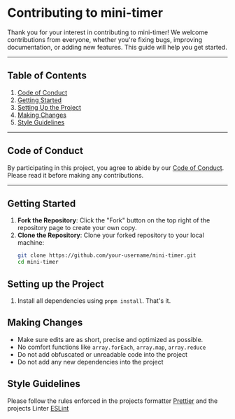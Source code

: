 # Contributing to mini-timer

Thank you for your interest in contributing to mini-timer! We welcome contributions from everyone, whether you're fixing bugs, improving documentation, or adding new features. This guide will help you get started.

---

## Table of Contents
1. [Code of Conduct](#code-of-conduct)
2. [Getting Started](#getting-started)
3. [Setting Up the Project](#setting-up-the-project)
4. [Making Changes](#making-changes)
5. [Style Guidelines](#style-guidelines)
---

## Code of Conduct

By participating in this project, you agree to abide by our [Code of Conduct](CODE_OF_CONDUCT.md). Please read it before making any contributions.

---

## Getting Started

1. **Fork the Repository**: Click the "Fork" button on the top right of the repository page to create your own copy.
2. **Clone the Repository**: Clone your forked repository to your local machine:
   ```bash
   git clone https://github.com/your-username/mini-timer.git
   cd mini-timer
   ```

## Setting up the Project

1. Install all dependencies using `pnpm install`. That's it.

## Making Changes

- Make sure edits are as short, precise and optimized as possible.
- No comfort functions like `array.forEach`, `array.map`, `array.reduce`
- Do not add obfuscated or unreadable code into the project
- Do not add any new dependencies into the project

## Style Guidelines

Please follow the rules enforced in the projects formatter [Prettier](https://prettier.io/) and the projects Linter [ESLint](https://eslint.org/)
